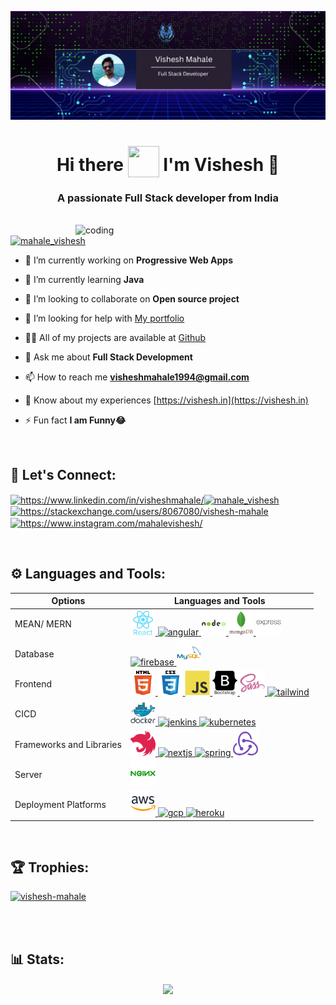 ![logo](https://github.com/vishesh-mahale/vishesh-mahale/blob/main/banner1.png?raw=true)


<h1 align='center'>
  Hi there <img style="vertical-align: -30%" src="https://media.giphy.com/media/KGMzZvWa5su2O5LCVR/giphy.gif" width="50" height="50"> I'm Vishesh 👨
</h1>

<h3 align="center">A passionate Full Stack developer from India</h3>

<div align='center'>
  <img src="https://komarev.com/ghpvc/?username=chetannada&style=flat-square&color=blue" alt=""/>
</div>

<img align="right" alt="coding" width="400" src="https://user-images.githubusercontent.com/55389276/140866485-8fb1c876-9a8f-4d6a-98dc-08c4981eaf70.gif">


<p align="left"> <a href="https://twitter.com/mahale_vishesh" target="blank"><img src="https://img.shields.io/twitter/follow/mahale_vishesh?logo=twitter&style=for-the-badge" alt="mahale_vishesh" /></a> </p>

- 🔭 I’m currently working on **Progressive Web Apps**

- 🌱 I’m currently learning **Java**

- 👯 I’m looking to collaborate on **Open source project**

- 🤝 I’m looking for help with [My portfolio](https://vishesh.in)

- 👨‍💻 All of my projects are available at [Github](https://github.com/vishesh-mahale)

- 💬 Ask me about **Full Stack Development**

- 📫 How to reach me **visheshmahale1994@gmail.com**

- 📄 Know about my experiences [https://vishesh.in](https://vishesh.in)

- ⚡ Fun fact **I am Funny😂**

<br>

## 🔗 Let's Connect:
  
<p align="left">
<a href="https://linkedin.com/in/https://www.linkedin.com/in/visheshmahale/" target="blank"><img align="center" src="https://raw.githubusercontent.com/rahuldkjain/github-profile-readme-generator/master/src/images/icons/Social/linked-in-alt.svg" alt="https://www.linkedin.com/in/visheshmahale/" height="30" width="40" /></a><a href="https://twitter.com/mahale_vishesh" target="blank"><img align="center" src="https://raw.githubusercontent.com/rahuldkjain/github-profile-readme-generator/master/src/images/icons/Social/twitter.svg" alt="mahale_vishesh" height="30" width="40" /></a>
<a href="https://stackoverflow.com/users/https://stackexchange.com/users/8067080/vishesh-mahale" target="blank"><img align="center" src="https://raw.githubusercontent.com/rahuldkjain/github-profile-readme-generator/master/src/images/icons/Social/stack-overflow.svg" alt="https://stackexchange.com/users/8067080/vishesh-mahale" height="30" width="40" /></a>
<a href="https://instagram.com/https://www.instagram.com/mahalevishesh/" target="blank"><img align="center" src="https://raw.githubusercontent.com/rahuldkjain/github-profile-readme-generator/master/src/images/icons/Social/instagram.svg" alt="https://www.instagram.com/mahalevishesh/" height="30" width="40" /></a>
</p>

<br>

## ⚙ Languages and Tools:

| Options | Languages and Tools                                                                                   |
| ------- | ------------------------------------------------------------------------------------------- |
| MEAN/ MERN    | <a href="https://reactjs.org/" target="_blank" rel="noreferrer"> <img src="https://raw.githubusercontent.com/devicons/devicon/master/icons/react/react-original-wordmark.svg" alt="react" width="40" height="40"/> </a> <a href="https://angular.io" target="_blank" rel="noreferrer"> <img src="https://angular.io/assets/images/logos/angular/angular.svg" alt="angular" width="40" height="40"/> </a> <a href="https://nodejs.org" target="_blank" rel="noreferrer"> <img src="https://raw.githubusercontent.com/devicons/devicon/master/icons/nodejs/nodejs-original-wordmark.svg" alt="nodejs" width="40" height="40"/> </a> <a href="https://www.mongodb.com/" target="_blank" rel="noreferrer"> <img src="https://raw.githubusercontent.com/devicons/devicon/master/icons/mongodb/mongodb-original-wordmark.svg" alt="mongodb" width="40" height="40"/> </a> <a href="https://expressjs.com" target="_blank" rel="noreferrer"> <img src="https://raw.githubusercontent.com/devicons/devicon/master/icons/express/express-original-wordmark.svg" alt="express" width="40" height="40"/> </a>|
| Database   |<a href="https://firebase.google.com/" target="_blank" rel="noreferrer"> <img src="https://www.vectorlogo.zone/logos/firebase/firebase-icon.svg" alt="firebase" width="40" height="40"/> </a> <a href="https://www.mysql.com/" target="_blank" rel="noreferrer"> <img src="https://raw.githubusercontent.com/devicons/devicon/master/icons/mysql/mysql-original-wordmark.svg" alt="mysql" width="40" height="40"/> </a>|
| Frontend   |<a href="https://www.w3.org/html/" target="_blank" rel="noreferrer"> <img src="https://raw.githubusercontent.com/devicons/devicon/master/icons/html5/html5-original-wordmark.svg" alt="html5" width="40" height="40"/> </a> <a href="https://www.w3schools.com/css/" target="_blank" rel="noreferrer"> <img src="https://raw.githubusercontent.com/devicons/devicon/master/icons/css3/css3-original-wordmark.svg" alt="css3" width="40" height="40"/> </a> <a href="https://developer.mozilla.org/en-US/docs/Web/JavaScript" target="_blank" rel="noreferrer"> <img src="https://raw.githubusercontent.com/devicons/devicon/master/icons/javascript/javascript-original.svg" alt="javascript" width="40" height="40"/> </a> <a href="https://getbootstrap.com" target="_blank" rel="noreferrer"> <img src="https://raw.githubusercontent.com/devicons/devicon/master/icons/bootstrap/bootstrap-plain-wordmark.svg" alt="bootstrap" width="40" height="40"/> </a> <a href="https://sass-lang.com" target="_blank" rel="noreferrer"> <img src="https://raw.githubusercontent.com/devicons/devicon/master/icons/sass/sass-original.svg" alt="sass" width="40" height="40"/> </a> <a href="https://tailwindcss.com/" target="_blank" rel="noreferrer"> <img src="https://www.vectorlogo.zone/logos/tailwindcss/tailwindcss-icon.svg" alt="tailwind" width="40" height="40"/> </a>|
| CICD   |<a href="https://www.docker.com/" target="_blank" rel="noreferrer"> <img src="https://raw.githubusercontent.com/devicons/devicon/master/icons/docker/docker-original-wordmark.svg" alt="docker" width="40" height="40"/> </a> <a href="https://www.jenkins.io" target="_blank" rel="noreferrer"> <img src="https://www.vectorlogo.zone/logos/jenkins/jenkins-icon.svg" alt="jenkins" width="40" height="40"/> </a><a href="https://kubernetes.io" target="_blank" rel="noreferrer"> <img src="https://www.vectorlogo.zone/logos/kubernetes/kubernetes-icon.svg" alt="kubernetes" width="40" height="40"/> </a>|
| Frameworks and Libraries   |<a href="https://nestjs.com/" target="_blank" rel="noreferrer"> <img src="https://raw.githubusercontent.com/devicons/devicon/master/icons/nestjs/nestjs-plain.svg" alt="nestjs" width="40" height="40"/> </a><a href="https://nextjs.org/" target="_blank" rel="noreferrer"> <img src="https://cdn.worldvectorlogo.com/logos/nextjs-2.svg" alt="nextjs" width="40" height="40"/> </a> <a href="https://spring.io/" target="_blank" rel="noreferrer"> <img src="https://www.vectorlogo.zone/logos/springio/springio-icon.svg" alt="spring" width="40" height="40"/> </a><a href="https://redux.js.org" target="_blank" rel="noreferrer"> <img src="https://raw.githubusercontent.com/devicons/devicon/master/icons/redux/redux-original.svg" alt="redux" width="40" height="40"/> </a>|
| Server   |<a href="https://www.nginx.com" target="_blank" rel="noreferrer"> <img src="https://raw.githubusercontent.com/devicons/devicon/master/icons/nginx/nginx-original.svg" alt="nginx" width="40" height="40"/> </a>|
| Deployment Platforms| <a href="https://aws.amazon.com" target="_blank" rel="noreferrer"> <img src="https://raw.githubusercontent.com/devicons/devicon/master/icons/amazonwebservices/amazonwebservices-original-wordmark.svg" alt="aws" width="40" height="40"/> </a> <a href="https://cloud.google.com" target="_blank" rel="noreferrer"> <img src="https://www.vectorlogo.zone/logos/google_cloud/google_cloud-icon.svg" alt="gcp" width="40" height="40"/> </a><a href="https://heroku.com" target="_blank" rel="noreferrer"> <img src="https://www.vectorlogo.zone/logos/heroku/heroku-icon.svg" alt="heroku" width="40" height="40"/> </a>|

<br>

## 🏆 Trophies:
<p align="left"> <a href="https://github.com/ryo-ma/github-profile-trophy"><img src="https://github-profile-trophy.vercel.app/?username=vishesh-mahale" alt="vishesh-mahale" /></a> </p>


<br>

<!-- 
## ⚡❤️ Popular Repository:
<div align="center"><a href="https://github.com/chetannada/Namaste-React">
  <img align="center" src="https://github-readme-stats.vercel.app/api/pin/?username=chetannada&repo=Namaste-React&cache_seconds=86400&theme=radical" />
</a></div>
-->

<br>

## 📊 Stats:
<div align="center"><img src="https://github-readme-stats-mu-dusky.vercel.app/api?username=vishesh-mahale&show_icons=true&theme=radical&count_private=true&include_all_commits=true"&custom_title="My Stats" align = "center"/></div>
